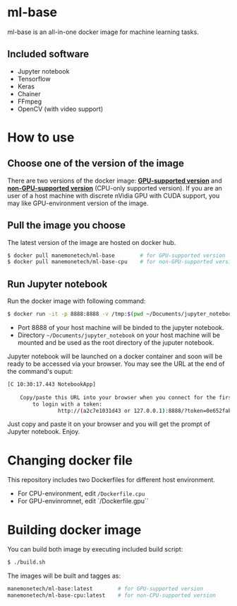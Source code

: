 # ml-base
ml-base is an all-in-one docker image for machine learning tasks.

## Included software
* Jupyter notebook
* Tensorflow
* Keras
* Chainer
* FFmpeg
* OpenCV (with video support)

# How to use

## Choose one of the version of the image
There are two versions of the docker image: **[GPU-supported version](https://hub.docker.com/r/manemonetech/ml-base/)** and **[non-GPU-supported version](https://hub.docker.com/r/manemonetech/ml-base/)** (CPU-only supported version).
If you are an user of a host machine with discrete nVidia GPU with CUDA support, you may like GPU-environment version of the image.

## Pull the image you choose
The latest version of the image are hosted on docker hub.

```bash
$ docker pull manemonetech/ml-base        # for GPU-supported version
$ docker pull manemonetech/ml-base-cpu    # for non-GPU-supported version
```

## Run Jupyter notebook
Run the docker image with following command:

```bash
$ docker run -it -p 8888:8888 -v /tmp:$(pwd ~/Documents/jupyter_notebook) manemonetech/ml-base
```

* Port 8888 of your host machine will be binded to the jupyter notebook.
* Directory `~/Documents/jupyter_notebook` on your host machine will be mounted and be used as the root directory of the juputer notebook.

Jupyter notebook will be launched on a docker container and soon will be ready to be accessed via your browser.
You may see the URL at the end of the command's ouput:

```bash
[C 10:30:17.443 NotebookApp] 
    
    Copy/paste this URL into your browser when you connect for the first time,
        to login with a token:
                http://(a2c7e1031d43 or 127.0.0.1):8888/?token=0e652fab986cf430ac014569dfaca7124670465d0547038e
```

Just copy and paste it on your browser and you will get the prompt of Jupyter notebook. Enjoy.


# Changing docker file
This repository includes two Dockerfiles for different host environment.

* For CPU-environment, edit `/Dockerfile.cpu`
* For GPU-envinromnet, edit `/Dockerfile.gpu``

# Building docker image
You can build both image by executing included build script:

```bash
$ ./build.sh
```

The images will be built and tagges as:

```bash
manemonetech/ml-base:latest        # for GPU-supported version
manemonetech/ml-base-cpu:latest    # for non-CPU-supported version
```
